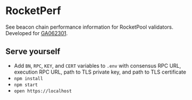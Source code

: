 # RocketPerf
See beacon chain performance information for RocketPool validators.
Developed for [GA062301](https://dao.rocketpool.net/t/round-6-gmc-call-for-grant-applications-deadline-is-november-11/2264/2).

## Serve yourself
- Add `BN`, `RPC`, `KEY`, and `CERT` variables to `.env` with consensus RPC URL, execution RPC URL, path to TLS private key, and path to TLS certificate
- `npm install`
- `npm start`
- `open https://localhost`

